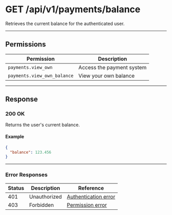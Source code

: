 # GET /api/v1/payments/balance

Retrieves the current balance for the authenticated user.


---

## Permissions
| Permission                | Description                        |
|---------------------------|------------------------------------|
| `payments.view_own`       | Access the payment system          |
| `payments.view_own_balance`| View your own balance              |

---

## Response

### 200 OK
Returns the user's current balance.

#### Example
```json
{
  "balance": 123.456
}
```

---

### Error Responses
| Status | Description                | Reference                                                    |
|--------|----------------------------|--------------------------------------------------------------|
| 401    | Unauthorized               | [Authentication error](../_globals/authentication-errors.md) |
| 403    | Forbidden                  | [Permission error](../_globals/permission-errors.md)         |
